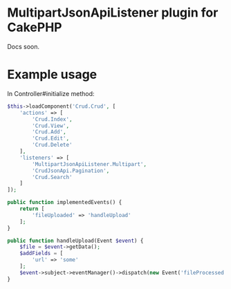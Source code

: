 # MultipartJsonApiListener plugin for CakePHP

Docs soon.

# Example usage

In Controller#initialize method:

```php
$this->loadComponent('Crud.Crud', [
    'actions' => [
        'Crud.Index',
        'Crud.View',
        'Crud.Add',
        'Crud.Edit',
        'Crud.Delete'
    ],
    'listeners' => [
        'MultipartJsonApiListener.Multipart',
        'CrudJsonApi.Pagination',
        'Crud.Search'
    ]
]);
```

```php
public function implementedEvents() {
    return [
        'fileUploaded' => 'handleUpload'
    ];
}

public function handleUpload(Event $event) {
    $file = $event->getData();
    $addFields = [
        'url' => 'some'
    ];
    $event->subject->eventManager()->dispatch(new Event('fileProcessed', $this, $addFields));
}
```
